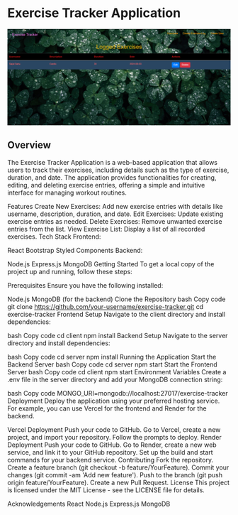 # Exercise Tracker Application

<img src="./img/githubREADMEimg2.png">


## Overview
The Exercise Tracker Application is a web-based application that allows users to track their exercises, including details such as the type of exercise, duration, and date. The application provides functionalities for creating, editing, and deleting exercise entries, offering a simple and intuitive interface for managing workout routines.

Features
Create New Exercises: Add new exercise entries with details like username, description, duration, and date.
Edit Exercises: Update existing exercise entries as needed.
Delete Exercises: Remove unwanted exercise entries from the list.
View Exercise List: Display a list of all recorded exercises.
Tech Stack
Frontend:

React
Bootstrap
Styled Components
Backend:

Node.js
Express.js
MongoDB
Getting Started
To get a local copy of the project up and running, follow these steps:

Prerequisites
Ensure you have the following installed:

Node.js
MongoDB (for the backend)
Clone the Repository
bash
Copy code
git clone https://github.com/your-username/exercise-tracker.git
cd exercise-tracker
Frontend Setup
Navigate to the client directory and install dependencies:

bash
Copy code
cd client
npm install
Backend Setup
Navigate to the server directory and install dependencies:

bash
Copy code
cd server
npm install
Running the Application
Start the Backend Server
bash
Copy code
cd server
npm start
Start the Frontend Server
bash
Copy code
cd client
npm start
Environment Variables
Create a .env file in the server directory and add your MongoDB connection string:

bash
Copy code
MONGO_URI=mongodb://localhost:27017/exercise-tracker
Deployment
Deploy the application using your preferred hosting service. For example, you can use Vercel for the frontend and Render for the backend.

Vercel Deployment
Push your code to GitHub.
Go to Vercel, create a new project, and import your repository.
Follow the prompts to deploy.
Render Deployment
Push your code to GitHub.
Go to Render, create a new web service, and link it to your GitHub repository.
Set up the build and start commands for your backend service.
Contributing
Fork the repository.
Create a feature branch (git checkout -b feature/YourFeature).
Commit your changes (git commit -am 'Add new feature').
Push to the branch (git push origin feature/YourFeature).
Create a new Pull Request.
License
This project is licensed under the MIT License - see the LICENSE file for details.

Acknowledgements
React
Node.js
Express.js
MongoDB

